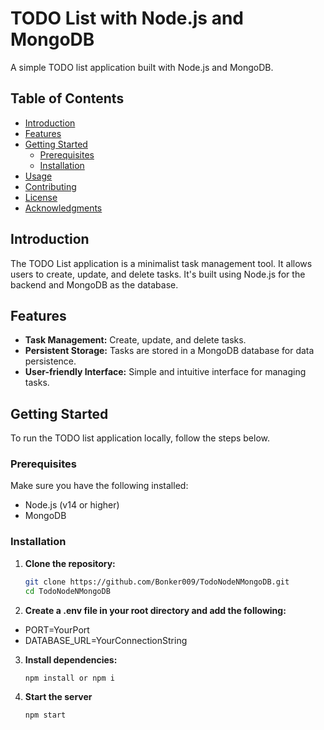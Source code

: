 # TODO List with Node.js and MongoDB

A simple TODO list application built with Node.js and MongoDB.

## Table of Contents

- [Introduction](#introduction)
- [Features](#features)
- [Getting Started](#getting-started)
  - [Prerequisites](#prerequisites)
  - [Installation](#installation)
- [Usage](#usage)
- [Contributing](#contributing)
- [License](#license)
- [Acknowledgments](#acknowledgments)

## Introduction

The TODO List application is a minimalist task management tool. It allows users to create, update, and delete tasks. It's built using Node.js for the backend and MongoDB as the database.

## Features

- **Task Management:** Create, update, and delete tasks.
- **Persistent Storage:** Tasks are stored in a MongoDB database for data persistence.
- **User-friendly Interface:** Simple and intuitive interface for managing tasks.

## Getting Started

To run the TODO list application locally, follow the steps below.

### Prerequisites

Make sure you have the following installed:

- Node.js (v14 or higher)
- MongoDB

### Installation

1. **Clone the repository:**

   ```bash
   git clone https://github.com/Bonker009/TodoNodeNMongoDB.git
   cd TodoNodeNMongoDB
2. **Create a .env file in your root directory and add the following:**

- PORT=YourPort
- DATABASE_URL=YourConnectionString

3. **Install dependencies:**

   ```bash
   npm install or npm i
4. **Start the server**

   ```bash
   npm start
